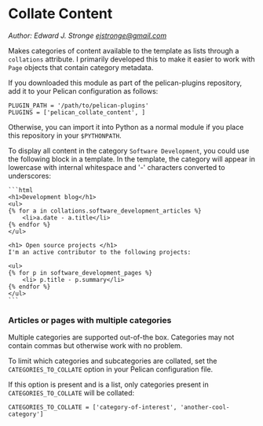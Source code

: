 # Collate Content
*Author: Edward J. Stronge <ejstronge@gmail.com>*

Makes categories of content available to the template as lists through a
`collations` attribute. I primarily developed this to make it easier
to work with `Page` objects that contain category metadata.

If you downloaded this module as part of the pelican-plugins repository, 
add it to your Pelican configuration as follows:

    PLUGIN_PATH = '/path/to/pelican-plugins'
    PLUGINS = ['pelican_collate_content', ]
    
Otherwise, you can import it into Python as a normal module if you place
this repository in your `$PYTHONPATH`.

To display all content in the category `Software Development`, 
you could use the following block in a template. In the template, the category
will appear in lowercase with internal whitespace and '-' characters
converted to underscores:

    ```html
    <h1>Development blog</h1>
    <ul> 
    {% for a in collations.software_development_articles %}
        <li>a.date - a.title</li> 
    {% endfor %}
    </ul>
    
    <h1> Open source projects </h1>
    I'm an active contributor to the following projects:
    
    <ul>
    {% for p in software_development_pages %}
        <li> p.title - p.summary</li> 
    {% endfor %}
    </ul>
    ```

### Articles or pages with multiple categories

Multiple categories are supported out-of-the box. Categories may not
contain commas but otherwise work with no problem.

To limit which categories and subcategories are collated, set the
`CATEGORIES_TO_COLLATE` option in your Pelican configuration file.

If this option is present and is a list, only categories present
in `CATEGORIES_TO_COLLATE` will be collated:

    CATEGORIES_TO_COLLATE = ['category-of-interest', 'another-cool-category']
